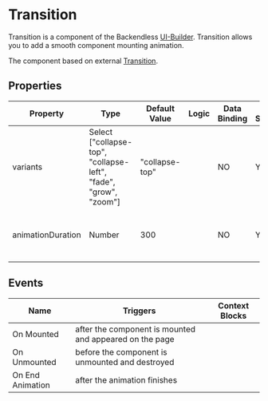 # Transition

Transition is a component of the Backendless [UI-Builder](https://backendless.com/developers/#ui-builder). Transition allows you to add a smooth component mounting animation.

The component based on external [Transition](https://mui.com/material-ui/transitions/).

## Properties

| Property          | Type                                                             | Default Value  | Logic | Data Binding | UI Setting | Description                                     |
|-------------------|------------------------------------------------------------------|----------------|-------|--------------|------------|-------------------------------------------------|
| variants          | Select ["collapse-top", "collapse-left", "fade", "grow", "zoom"] | "collapse-top" |       | NO           | YES        | Allows to determine variant of transition       |
| animationDuration | Number                                                           | 300            |       | NO           | YES        | Allows to determine duration of transition (ms) |

## Events

| Name             | Triggers                                                | Context Blocks |
|------------------|---------------------------------------------------------|----------------|
| On Mounted       | after the component is mounted and appeared on the page |                |
| On Unmounted     | before the component is unmounted and destroyed         |                |
| On End Animation | after the animation finishes                            |                |
